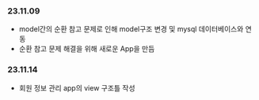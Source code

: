 ### 23.11.09
- model간의 순환 참고 문제로 인해 model구조 변경 및 mysql 데이터베이스와 연동
- 순환 참고 문제 해결을 위해 새로운 App을 만듬

### 23.11.14
- 회원 정보 관리 app의 view 구조틀 작성